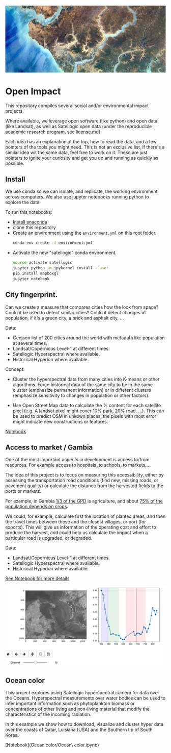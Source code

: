 ![](gambia.png)
# Open Impact

This repository compiles several social and/or environmental impact projects.

Where available, we leverage open software (like python) and open data (like Landsat), as well as Satellogic open data (under the reproducible academic research program, see [license.md](license.md))


Each idea has an explanation at the top, how to read the data, and a few pointers of the tools you might need. This is not an exclusive list, if there's a similar idea wit the same data, feel free to work on it. These are just pointers to ignite your curiosity and get you up and running as quickly as possible.

## Install

We use conda so we can isolate, and replicate, the working environment across computers. We also use jupyter notebooks running python to explore the data.

To run this notebooks:
* [Install anaconda](https://conda.io/docs/installation.html)
* clone this repository
* Create an environment using the `environment.yml` on this root folder.
    ```sh
    conda env create -f environment.yml
    ```
* Activate the new "satellogic" conda environment.
    ```sh
    source activate satellogic
    jupyter python -m ipykernel install --user
    pip install mapboxgl
    jupyter notebook
    ```



## City fingerprint.

Can we create a measure that compares cities how the look from space? Could it be used to detect similar cities? Could it detect changes of population, if it's a green city, a brick and asphalt city, ...

Data:
- Geojson list of 200 cities around the world with metadata like population at several times.
- Landsat/Copernicus Level-1 at different times.
- Satellogic Hyperspectral where available.
- Historical Hyperion where available.

Concept:

- Cluster the hyperspectral data from many cities into K-means or other algorithms. Force historical data of the same city to be in the same cluster (emphasize permanent information) or in different clusters (emphasize sensitivity to changes in population or other factors).

- Use Open Street Map data to calculate the % content for each satellite pixel (e.g. A landsat pixel might cover 10% park, 20% road, ...). This can be used to predict OSM in unkown places, the pixels with most error might indicate new constructions or features.

[Notebook](#)



## Access to market / Gambia

One of the most important aspects in development is access to/from resources. For example access to  hospitals, to schools, to markets...

The idea of this project is to focus on measuring this accessibility, either by assessing the transportation road conditions (find new, missing roads, or pavement quality) or calculate the distance from the harvested fields to the ports or markets.

For example, in Gambia [1/3 of the GPD](https://en.wikipedia.org/wiki/Economy_of_the_Gambia) is agriculture, and about [75% of the population depends on crops](https://rainforests.mongabay.com/deforestation/archive/Gambia.htm).

We could, for example, calculate first the location of planted areas, and then the travel times between these and the closest villages, or port (for exports). This will give us information of the operating cost and effort to produce the harvest, and could help us calculate the impact when a particular road is upgraded, or degraded.

Data:
- Landsat/Copernicus Level-1 at different times.
- Satellogic Hyperspectral where available.
- Historical Hyperion where available.

[See Notebook for more details](gambia/Gambia.ipynb)

![](hyper.png)

## Ocean color

This project explores using Satellogic hyperspectral camera for data over the Oceans. Hyperspectral measurements over water bodies can be used to infer important information such as phytoplankton biomass or concentrations of other living and non-living material that modify the characteristics of the incoming radiation.

In this example we show how to download, visualize and cluster hyper data over the coasts of Qatar, Luisiana (USA) and the Southern tip of South Korea.

[Notebook](Ocean color/Ocean\ color.ipynb)
